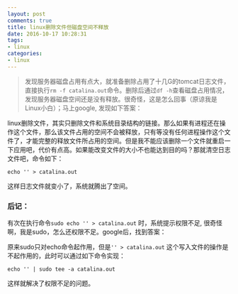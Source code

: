 ```yaml
---
layout: post
comments: true
title: linux删除文件但磁盘空间不释放
date: 2016-10-17 10:28:31
tags:
- linux
categories:
- linux
---
```


> 发现服务器磁盘占用有点大，就准备删除占用了十几G的tomcat日志文件，直接执行`rm -f catalina.out`命令。删除后通过`df -h`查看磁盘占用情况，发现服务器磁盘空间还是没有释放。很奇怪，这是怎么回事（原谅我是Linux小白）；马上google, 发现如下答案：

<!-- more -->

linux删除文件，其实只删除文件和系统目录结构的链接。那么如果有进程还在操作这个文件，那么该文件占用的空间不会被释放，只有等没有任何进程操作这个文件了，才能完整的释放文件所占用的空间。但是我不能应该删除一个文件就重启一下应用吧，代价有点高。如果能改变文件的大小不也能达到目的吗？那就清空日志文件吧，命令如下：

    echo '' > catalina.out

这样日志文件就变小了，系统就腾出了空间。

### 后记：

有次在执行命令`sudo echo '' > catalina.out` 时，系统提示权限不足, 很奇怪啊，我是sudo，怎么还权限不足。google后，找到答案：

原来sudo只对echo命令起作用，但是`'' > catalina.out` 这个写入文件的操作是不起作用的，此时可以通过如下命令实现：

    echo '' | sudo tee -a catalina.out

这样就解决了权限不足的问题。

                        
                    
                    
                    